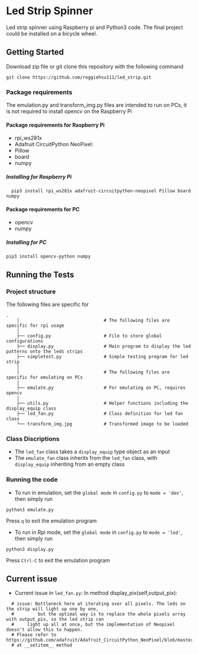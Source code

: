 # Led Strip Spinner
Led strip spinner using Raspberry pi and Python3 code. The final project could be installed on a bicycle wheel.

## Getting Started
Download zip file or git clone this repository with the following command
```
git clone https://github.com/reggiehsu111/led_strip.git
```

### Package requirements
The emulation.py and transform_img.py files are intended to run on PCs, it is not required to install opencv on the Raspberry Pi

#### Package requirements for Raspberry Pi
  - rpi_ws281x
  - Adafruit CircuitPython NeoPixel:
  - Pillow
  - board
  - numpy
  
##### Installing for Raspberry Pi
  ```
    pip3 install rpi_ws281x adafruit-circuitpython-neopixel Pillow board numpy
  ```
    
#### Package requirements for PC
  - opencv
  - numpy
  
##### Installing for PC
  ```
  pip3 install opencv-python numpy
  ```
  
## Running the Tests
### Project structure
The following files are specific for 
```
.
    │                                # The following files are specific for rpi usage
    │
    ├── config.py                    # File to store global configurations
    ├── display.py                   # Main program to display the led patterns onto the leds strips
    ├── simpletest.py                # Simple testing program for led strip 
    │
    │                                # The following files are specific for emulating on PCs
    │
    ├── emulate.py                   # For emulating on PC, requires opencv
    │
    ├── utils.py                     # Helper functions including the display_equip class
    ├── led_fan.py                   # Class definition for led fan class
    └── transform_img.jpg            # Transformed image to be loaded
```

### Class Discriptions
  - The ```led_fan``` class takes a ```display_equip``` type object as an input
  - The ```emulate_fan``` class inherits from the ```led_fan``` class, with ```display_equip``` inheriting from an empty class
  
### Running the code
  - To run in emulation, set the ```global mode``` in ```config.py``` to ```mode = 'dev'```, then simply run
  ```
  python3 emulate.py
  ```
  Press ```q``` to exit the emulation program
  
  - To run in Rpi mode, set the ```global mode``` in ```config.py``` to ```mode = 'led'```, then simply run
  ```
  python3 display.py
  ```
  Press ```Ctrl-C``` to exit the emulation program
  
## Current issue
  - Current issue in ```led_fan.py```:
    In method display_pix(self,output_pix):
  ```
    # issue: Bottleneck here at iterating over all pixels. The leds on the strip will light up one by one, 
	#   	  but the optimal way is to replace the whole pixels array with output_pix, so the led strip can 
	# 	  light up all at once, but the implementation of Neopixel doesn't allow this to happen.
	# Please refer to https://github.com/adafruit/Adafruit_CircuitPython_NeoPixel/blob/master/neopixel.py
	# at __setitem__ method
  ```

